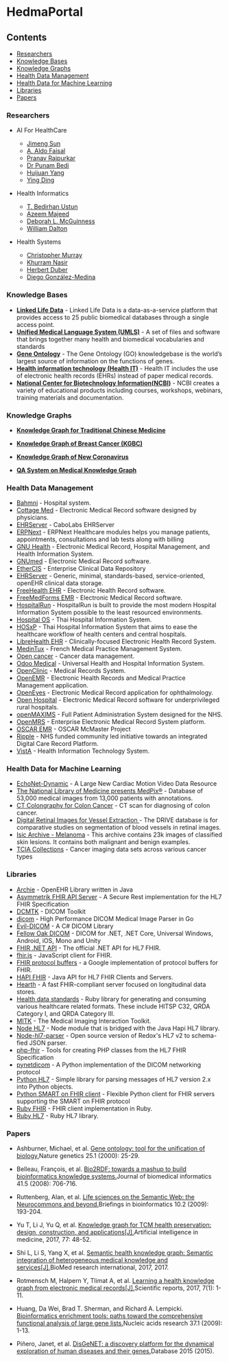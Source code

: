 # HedmaPortal
## Contents  
- [Researchers](#researchers)
- [Knowledge Bases](#knowledge-bases)  
- [Knowledge Graphs](#knowledge-graphs)
- [Health Data Management](#health-data-management)
- [Health Data for Machine Learning](#health-data-for-machine-learning)
- [Libraries](#libraries)
- [Papers](#papers)

### Researchers
- AI For HealthCare
  - [Jimeng Sun](https://scholar.google.com/citations?user=9jmmp5sAAAAJ&hl=en)
  - [A. Aldo Faisal](https://scholar.google.com/citations?hl=en&user=WjHjbrwAAAAJ)
  - [Pranav Rajpurkar](https://scholar.google.com/citations?hl=en&user=QcOG6sgAAAAJ)
  - [Dr Punam Bedi](https://scholar.google.com/citations?hl=en&user=isHD16wAAAAJ)
  - [Huijuan Yang](https://scholar.google.com/citations?hl=en&user=97k5KAYAAAAJ)
  - [Ying Ding](https://scholar.google.com/citations?hl=en&user=97k5KAYAAAAJ)

- Health Informatics
  - [T. Bedirhan Ustun](https://scholar.google.com/citations?hl=en&user=Ta0zCAIAAAAJ)
  - [Azeem Majeed](https://scholar.google.com/citations?hl=en&user=ST8BfTgAAAAJ)
  - [Deborah L. McGuinness](https://scholar.google.com/citations?hl=en&user=PLJ0L4QAAAAJ)
  - [William Dalton](https://scholar.google.com/citations?hl=en&user=zoouc7QAAAAJ)
- Health Systems
  - [Christopher Murray](https://scholar.google.com/citations?hl=en&user=iTsZVuoAAAAJ)
  - [Khurram Nasir](https://scholar.google.com/citations?hl=en&user=G7VThNoAAAAJ)
  - [Herbert Duber](https://scholar.google.com/citations?hl=en&user=h4bIhD4AAAAJ)
  - [Diego González-Medina](https://scholar.google.com/citations?hl=zh-CN&user=-arIPHcAAAAJ)  
  
### Knowledge Bases   
- **[Linked Life Data](https://www.ontotext.com/knowledgehub/demoservices/linked-life-data/)** - Linked Life Data is a data-as-a-service platform that provides access to 25 public biomedical databases through a single access point.
- **[Unified Medical Language System (UMLS)](https://www.nlm.nih.gov/research/umls/index.html)** - A set of files and software that brings together many health and biomedical vocabularies and standards
- **[Gene Ontology](http://geneontology.org/)** - The Gene Ontology (GO) knowledgebase is the world’s largest source of information on the functions of genes. 
- **[Health information technology (Health IT)](https://www.healthit.gov/)** - Health IT includes the use of electronic health records (EHRs) instead of paper medical records.
- **[National Center for Biotechnology Information(NCBI)](https://www.ncbi.nlm.nih.gov/)** - NCBI creates a variety of educational products including courses, workshops, webinars, training materials and documentation.


### Knowledge Graphs  
- **[Knowledge Graph for Traditional Chinese Medicine](http://www.tcmkb.cn/kg/)**  

- **[Knowledge Graph of Breast Cancer (KGBC)](http://wasp.cs.vu.nl/BreastCancerKG/)**  

- **[Knowledge Graph of New Coronavirus](http://openkg.cn/group/coronavirus)**  

- **[QA System on Medical Knowledge Graph](https://github.com/liuhuanyong/QASystemOnMedicalKG)**  

### Health Data Management
 * [Bahmni](http://www.bahmni.org/) - Hospital system.
  * [Cottage Med](http://www.cottagemed.org/cottage-med) - Electronic Medical Record software designed by physicians.
  * [EHRServer](https://github.com/ppazos/cabolabs-ehrserver) - CaboLabs EHRServer
  * [ERPNext](https://erpnext.com/healthcare) - ERPNext Healthcare modules helps you manage patients, appointments, consultations and lab tests along with billing
  * [GNU Health](http://health.gnu.org/) - Electronic Medical Record, Hospital Management, and Health Information System.
  * [GNUmed](http://wiki.gnumed.de/bin/view/Gnumed) - Electronic Medical Record software.
  * [EtherCIS](http://ethercis.org) - Enterprise Clinical Data Repository
  * [EHRServer](https://github.com/ppazos/cabolabs-ehrserver) - Generic, minimal, standards-based, service-oriented, openEHR clinical data storage.
  * [FreeHealth EHR](https://freehealth.io) - Electronic Health Record software.
  * [FreeMedForms EMR](https://freemedforms.com) - Electronic Medical Record software.
  * [HospitalRun](http://hospitalrun.io/) - HospitalRun is built to provide the most modern Hospital Information System possible to the least resourced environments.
  * [Hospital OS](http://www.hospital-os.com) - Thai Hospital Information System.
  * [HOSxP](http://hosxp.net/joomla25/) - Thai Hospital Information System that aims to ease the healthcare workflow of health centers and central hospitals.
  * [LibreHealth EHR](http://librehealth.io/projects/lh-ehr/) - Clinically-focused Electronic Health Record System.
  * [MedinTux](https://medintux.org/) - French Medical Practice Management System.
  * [Open cancer](http://opencancer.net/) - Cancer data management.
  * [Odoo Medical](https://github.com/OCA/vertical-medical) - Universal Health and Hospital Information System.
  * [OpenClinic](http://openclinic.sourceforge.net/) - Medical Records System.
  * [OpenEMR](http://www.open-emr.org/) - Electronic Health Records and Medical Practice Management application.
  * [OpenEyes](http://www.openeyes.org.uk) - Electronic Medical Record application for ophthalmology.
  * [Open Hospital](https://sourceforge.net/projects/openhospital/) - Electronic Medical Record software for underprivileged rural hospitals.
  * [openMAXIMS](https://github.com/IMS-MAXIMS/openMAXIMS) - Full Patient Administration System designed for the NHS.
  * [OpenMRS](http://openmrs.org/) - Enterprise Electronic Medical Record System platform.
  * [OSCAR EMR](https://bitbucket.org/oscaremr/oscar) - OSCAR McMaster Project
  * [Ripple](http://rippleosi.org/) -  NHS funded community led initiative towards an integrated Digital Care Record Platform.
  * [VistA](https://www.osehra.org/content/osehra-vista) - Health Information Technology System.  
  
### Health Data for Machine Learning
  * [EchoNet-Dynamic](https://echonet.github.io/dynamic/index.html) - A Large New Cardiac Motion Video Data Resource
  * [The National Library of Medicine presents MedPix®](https://medpix.nlm.nih.gov/home) - Database of 53,000 medical images from 13,000 patients with annotations.
  * [CT Colongraphy for Colon Cancer](https://wiki.cancerimagingarchive.net/display/Public/CT+COLONOGRAPHY#dc149b9170f54aa29e88f1119e25ba3e) - CT scan for diagnosing of colon cancer.
  * [Digital Retinal Images for Vessel Extraction ]( http://www.isi.uu.nl/Research/Databases/DRIVE/download.php) - The DRIVE database is for comparative studies on segmentation of blood vessels in retinal images.
  * [Isic Archive - Melanoma]( https://www.isic-archive.com) - This archive contains 23k images of classified skin lesions. It contains both malignant and benign examples.
  * [TCIA Collections]( http://www.cancerimagingarchive.net/) - Cancer imaging data sets across various cancer types  
  
### Libraries
 * [Archie](https://github.com/openehr/archie) - OpenEHR Library written in Java
  * [Asymmetrik FHIR API Server](https://github.com/Asymmetrik/node-fhir-server-core) - A Secure Rest implementation for the HL7 FHIR Specification
  * [DCMTK](https://dicom.offis.de/dcmtk.php.en) - DICOM Toolkit
  * [dicom](https://github.com/suyashkumar/dicom) - High Performance DICOM Medical Image Parser in Go
  * [Evil-DICOM](https://github.com/rexcardan/Evil-DICOM) - A C# DICOM Library
  * [Fellow Oak DICOM](https://github.com/fo-dicom/fo-dicom) - DICOM for .NET, .NET Core, Universal Windows, Android, iOS, Mono and Unity
  * [FHIR .NET API](https://github.com/FirelyTeam/fhir-net-api) - The official .NET API for HL7 FHIR.
  * [fhir.js](https://github.com/FHIR/fhir.js) - JavaScript client for FHIR.
  * [FHIR protocol buffers](https://github.com/google/fhir) - a Google implementation of protocol buffers for FHIR.
  * [HAPI FHIR](https://github.com/jamesagnew/hapi-fhir) - Java API for HL7 FHIR Clients and Servers.
  * [Hearth](https://github.com/jembi/hearth) - A fast FHIR-compliant server focused on longitudinal data stores.
  * [Health data standards](https://github.com/projectcypress/health-data-standards) - Ruby library for generating and consuming various healthcare related formats. These include HITSP C32, QRDA Category I, and QRDA Category III.
  * [MITK](http://mitk.org/wiki/MITK) - The Medical Imaging Interaction Toolkit.
  * [Node HL7](https://github.com/MatthewVita/node-hl7-complete) - Node module that is bridged with the Java Hapi HL7 library.
  * [Node-hl7-parser](https://github.com/RedoxEngine/redox-hl7-v2) - Open source version of Redox's HL7 v2 to schema-fied JSON parser.
  * [php-fhir](https://github.com/dcarbone/php-fhir) - Tools for creating PHP classes from the HL7 FHIR Specification
  * [pynetdicom](https://github.com/pydicom/pynetdicom) - A Python implementation of the DICOM networking protocol
  * [Python HL7](https://github.com/johnpaulett/python-hl7) - Simple library for parsing messages of HL7 version 2.x into Python objects.
  * [Python SMART on FHIR client](https://github.com/smart-on-fhir/client-py) - Flexible Python client for FHIR servers supporting the SMART on FHIR protocol
  * [Ruby FHIR](https://github.com/fhir-crucible/fhir_client) - FHIR client implementation in Ruby.
  * [Ruby HL7](https://github.com/segfault/ruby-hl7) - Ruby HL7 library.  
  
### Papers
- Ashburner, Michael, et al. [Gene ontology: tool for the unification of biology.](https://www.ncbi.nlm.nih.gov/pmc/articles/PMC3037419/)Nature genetics 25.1 (2000): 25-29.

- Belleau, François, et al. [Bio2RDF: towards a mashup to build bioinformatics knowledge systems.](https://www.sciencedirect.com/science/article/pii/S1532046408000415)Journal of biomedical informatics 41.5 (2008): 706-716.

- Ruttenberg, Alan, et al. [Life sciences on the Semantic Web: the Neurocommons and beyond.](https://academic.oup.com/bib/article/10/2/193/184336)Briefings in bioinformatics 10.2 (2009): 193-204.
- Yu T, Li J, Yu Q, et al. [Knowledge graph for TCM health preservation: design, construction, and applications[J].](https://www.sciencedirect.com/science/article/pii/S0933365717301355)Artificial intelligence in medicine, 2017, 77: 48-52.
- Shi L, Li S, Yang X, et al. [Semantic health knowledge graph: Semantic integration of heterogeneous medical knowledge and services[J].](http://downloads.hindawi.com/journals/bmri/2017/2858423.pdf)BioMed research international, 2017, 2017.
- Rotmensch M, Halpern Y, Tlimat A, et al. [Learning a health knowledge graph from electronic medical records[J].](https://www.nature.com/articles/s41598-017-05778-z)Scientific reports, 2017, 7(1): 1-11.
- Huang, Da Wei, Brad T. Sherman, and Richard A. Lempicki. [Bioinformatics enrichment tools: paths toward the comprehensive functional analysis of large gene lists.](https://academic.oup.com/nar/article/37/1/1/1026684)Nucleic acids research 37.1 (2009): 1-13.
- Piñero, Janet, et al. [DisGeNET: a discovery platform for the dynamical exploration of human diseases and their genes.](https://academic.oup.com/database/article/doi/10.1093/database/bav028/2433160)Database 2015 (2015).



